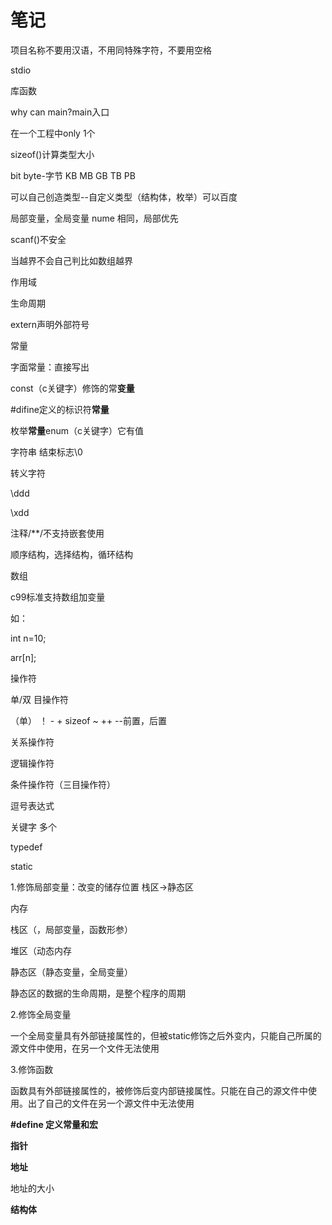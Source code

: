 # 笔记

项目名称不要用汉语，不用同特殊字符，不要用空格

stdio

库函数

why can main?main入口

在一个工程中only 1个

sizeof()计算类型大小

bit
byte-字节
KB
MB
GB
TB
PB

可以自己创造类型--自定义类型（结构体，枚举）可以百度



局部变量，全局变量 nume 相同，局部优先

scanf()不安全

当越界不会自己判比如数组越界

作用域

生命周期

extern声明外部符号

常量

字面常量：直接写出

const（c关键字）修饰的常**变量**

#difine定义的标识符**常量**

枚举**常量**enum（c关键字）它有值

字符串 结束标志\0

转义字符

\ddd

\xdd

注释/**/不支持嵌套使用

顺序结构，选择结构，循环结构

数组

c99标准支持数组加变量

如：

int n=10;

arr[n];

操作符

单/双 目操作符

  （单） ！ -    +    sizeof       ~    ++    --前置，后置

关系操作符

逻辑操作符

条件操作符（三目操作符）

逗号表达式

关键字   多个

typedef 

static

1.修饰局部变量：改变的储存位置 栈区->静态区

内存 

栈区（，局部变量，函数形参）

堆区（动态内存

 静态区（静态变量，全局变量）

静态区的数据的生命周期，是整个程序的周期

2.修饰全局变量

一个全局变量具有外部链接属性的，但被static修饰之后外变内，只能自己所属的源文件中使用，在另一个文件无法使用

3.修饰函数

函数具有外部链接属性的，被修饰后变内部链接属性。只能在自己的源文件中使用。出了自己的文件在另一个源文件中无法使用

**#define 定义常量和宏**

**指针**

**地址**

地址的大小

**结构体**













